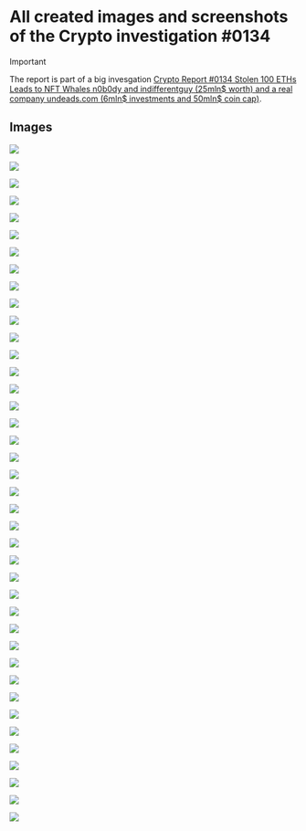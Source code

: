 # All created images and screenshots of the Crypto investigation #0134

> [!IMPORTANT]
> The report is part of a big invesgation [Crypto Report #0134 Stolen 100 ETHs Leads to NFT Whales n0b0dy and indifferentguy (25mln$ worth) and a real company undeads.com (6mln$ investments and 50mln$ coin cap)](https://cryptokarl013.github.io/report-0134-stolen-ETHs-Leads-to-NFT-Whales-n0b0dy-indifferent-and-investments-into-a-real-company-undeadscom).

## Images

![](image1.png)

![](image2.png)

![](image3.png)

![](image4.png)

![](image5.png)

![](image6.png)

![](image7.png)

![](image8.png)

![](image9.png)

![](image10.png)

![](image11.png)

![](image12.png)

![](image13.png)

![](image14.png)

![](image15.png)

![](image16.png)

![](image17.png)

![](image18.png)

![](image19.png)

![](image20.png)

![](image21.png)

![](image22.png)

![](image23.png)

![](image24.png)

![](image25.png)

![](image26.png)

![](image27.png)

![](image28.png)

![](image29.png)

![](image30.png)

![](image31.png)

![](image32.png)

![](image33.png)

![](image34.png)

![](_n0b0dy_twitter.png)

![](_n0b0dy_twitter2.png)

![](_nobody_ens_history.png)

![](_nobody_ens_history2.png)

![](_top_holders.png)

![](_top_holders_relations.png)
